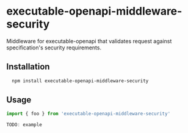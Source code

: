 # executable-openapi-middleware-security

Middleware for executable-openapi that validates request against specification's security requirements.


## Installation 

```bash 
  npm install executable-openapi-middleware-security
```
    
## Usage

```ts
import { foo } from 'executable-openapi-middleware-security'

TODO: example
```
